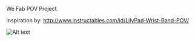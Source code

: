 We Fab POV Project

Inspiration by: http://www.instructables.com/id/LilyPad-Wrist-Band-POV/

![Alt text](/_pics/prototype_1.jpg "Prototyping")
